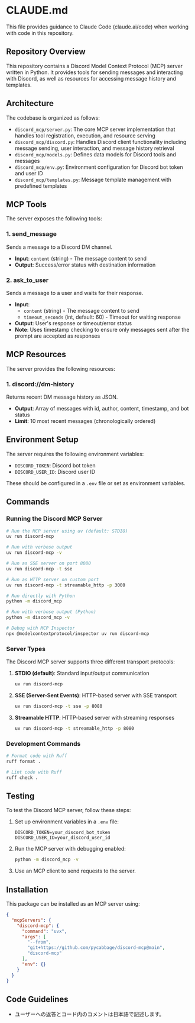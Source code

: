 # CLAUDE.md

This file provides guidance to Claude Code (claude.ai/code) when working with code in this repository.

## Repository Overview

This repository contains a Discord Model Context Protocol (MCP) server written in Python. It provides tools for sending messages and interacting with Discord, as well as resources for accessing message history and templates.

## Architecture

The codebase is organized as follows:

- `discord_mcp/server.py`: The core MCP server implementation that handles tool registration, execution, and resource serving
- `discord_mcp/discord.py`: Handles Discord client functionality including message sending, user interaction, and message history retrieval
- `discord_mcp/models.py`: Defines data models for Discord tools and messages
- `discord_mcp/env.py`: Environment configuration for Discord bot token and user ID
- `discord_mcp/templates.py`: Message template management with predefined templates

## MCP Tools

The server exposes the following tools:

### 1. send_message
Sends a message to a Discord DM channel.
- **Input**: `content` (string) - The message content to send
- **Output**: Success/error status with destination information

### 2. ask_to_user
Sends a message to a user and waits for their response.
- **Input**: 
  - `content` (string) - The message content to send
  - `timeout_seconds` (int, default: 60) - Timeout for waiting response
- **Output**: User's response or timeout/error status
- **Note**: Uses timestamp checking to ensure only messages sent after the prompt are accepted as responses

## MCP Resources

The server provides the following resources:

### 1. discord://dm-history
Returns recent DM message history as JSON.
- **Output**: Array of messages with id, author, content, timestamp, and bot status
- **Limit**: 10 most recent messages (chronologically ordered)

## Environment Setup

The server requires the following environment variables:

- `DISCORD_TOKEN`: Discord bot token
- `DISCORD_USER_ID`: Discord user ID

These should be configured in a `.env` file or set as environment variables.

## Commands

### Running the Discord MCP Server

```bash
# Run the MCP server using uv (default: STDIO)
uv run discord-mcp

# Run with verbose output
uv run discord-mcp -v

# Run as SSE server on port 8080
uv run discord-mcp -t sse

# Run as HTTP server on custom port
uv run discord-mcp -t streamable_http -p 3000

# Run directly with Python
python -m discord_mcp

# Run with verbose output (Python)
python -m discord_mcp -v

# Debug with MCP Inspector
npx @modelcontextprotocol/inspector uv run discord-mcp
```

### Server Types

The Discord MCP server supports three different transport protocols:

1. **STDIO (default)**: Standard input/output communication
   ```bash
   uv run discord-mcp
   ```

2. **SSE (Server-Sent Events)**: HTTP-based server with SSE transport
   ```bash
   uv run discord-mcp -t sse -p 8080
   ```

3. **Streamable HTTP**: HTTP-based server with streaming responses
   ```bash
   uv run discord-mcp -t streamable_http -p 8080
   ```

### Development Commands

```bash
# Format code with Ruff
ruff format .

# Lint code with Ruff
ruff check .
```

## Testing

To test the Discord MCP server, follow these steps:

1. Set up environment variables in a `.env` file:
   ```
   DISCORD_TOKEN=your_discord_bot_token
   DISCORD_USER_ID=your_discord_user_id
   ```

2. Run the MCP server with debugging enabled:
   ```bash
   python -m discord_mcp -v
   ```

3. Use an MCP client to send requests to the server.

## Installation

This package can be installed as an MCP server using:

```json
{
  "mcpServers": {
    "discord-mcp": {
      "command": "uvx",
      "args": [
        "--from",
        "git+https://github.com/pycabbage/discord-mcp@main",
        "discord-mcp"
      ],
      "env": {}
    }
  }
}
```

## Code Guidelines

- ユーザーへの返答とコード内のコメントは日本語で記述します。